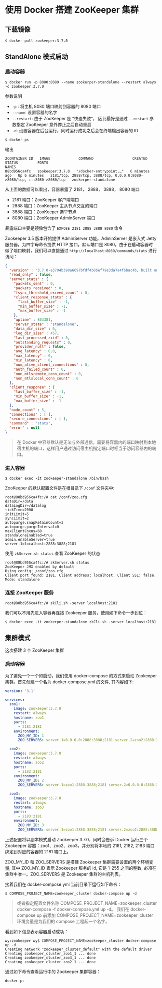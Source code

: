 # 使用 Docker 搭建 ZooKeeper 集群

## 下载镜像

```shell
$ docker pull zookeeper:3.7.0
```

## StandAlone 模式启动

### 启动容器

```shell
$ docker run -p 8080:8080 --name zookerper-standalone --restart always -d zookeeper:3.7.0
```

参数说明

- `-p` : 将主机 8080 端口映射到容器的 8080 端口
- `--name`: 设置容器的名字
- `--restart`:  由于 ZooKeeper 是 “快速失败”， 因此最好是通过 `--restart` 参数指定 ZooKeeper 意外停止之后自动重启
- `-d`: 设置容器在后台运行，同时运行成功之后会在终端输出容器的 ID

```shell
$ docker ps
```

输出

```text
2CONTAINER ID   IMAGE             COMMAND                  CREATED         STATUS         PORTS                                                                     NAMES
88bd956ca4fc   zookeeper:3.7.0   "/docker-entrypoint.…"   6 minutes ago   Up 6 minutes   2181/tcp, 2888/tcp, 3888/tcp, 0.0.0.0:8080->8080/tcp, :::8080->8080/tcp   zookerper-standalone
```

从上面的数据可以看出，容器暴露了 2181， 2888， 3888， 8080 端口

- 2181 端口：ZooKeeper 客户端端口
- 2888 端口：ZooKeeper 主从节点交互的端口
- 3888 端口：ZooKeeper 选举节点
- 8080 端口：ZooKeeper AdminServer 端口

暴露端口主要是镜像包含了 `EXPOSE 2181 2888 3888 8080` 命令

Zookeeper 3.5 版本开始提供 AdminServer 功能。AdminServer 是嵌入式 Jetty 服务器，为四字母命令提供 HTTP 接口。默认端口是 8080。由于在启动容器时做了端口映射，我们可以直接通过 `http://localhost:8080/commands/stats` 进行访问：

```json
{
  "version" : "3.7.0-e3704b390a6697bfdf4b0bef79e3da7a4f6bac4b, built on 2021-03-17 09:46 UTC",
  "read_only" : false,
  "server_stats" : {
    "packets_sent" : 0,
    "packets_received" : 0,
    "fsync_threshold_exceed_count" : 0,
    "client_response_stats" : {
      "last_buffer_size" : -1,
      "min_buffer_size" : -1,
      "max_buffer_size" : -1
    },
    "uptime" : 803381,
    "server_state" : "standalone",
    "data_dir_size" : 0,
    "log_dir_size" : 457,
    "last_processed_zxid" : 0,
    "outstanding_requests" : 0,
    "provider_null" : false,
    "avg_latency" : 0.0,
    "max_latency" : 0,
    "min_latency" : 0,
    "num_alive_client_connections" : 0,
    "auth_failed_count" : 0,
    "non_mtlsremote_conn_count" : 0,
    "non_mtlslocal_conn_count" : 0
  },
  "client_response" : {
    "last_buffer_size" : -1,
    "min_buffer_size" : -1,
    "max_buffer_size" : -1
  },
  "node_count" : 5,
  "connections" : [ ],
  "secure_connections" : [ ],
  "command" : "stats",
  "error" : null
}
```

> 在 Docker 中容器默认是无法与外部通信，需要将容器内的端口映射到本地宿主机的端口，这样用户通过访问宿主机指定端口时相当于访问容器内的端口。

### 进入容器

```shell
$ docker exec -it zookeeper-standalone /bin/bash
```

ZooKeeper 的默认配置文件是在根目录下 `/conf` 文件夹中:

```shell
root@88bd956ca4fc:/# cat /conf/zoo.cfg
dataDir=/data
dataLogDir=/datalog
tickTime=2000
initLimit=5
syncLimit=2
autopurge.snapRetainCount=3
autopurge.purgeInterval=0
maxClientCnxns=60
standaloneEnabled=true
admin.enableServer=true
server.1=localhost:2888:3888;2181
```

使用 `zkServer.sh status` 查看 ZooKeeper 的状态

```shell
root@88bd956ca4fc:/# zkServer.sh status
ZooKeeper JMX enabled by default
Using config: /conf/zoo.cfg
Client port found: 2181. Client address: localhost. Client SSL: false.
Mode: standalone
```

### 连接 ZooKeeper 服务

```shell
root@88bd956ca4fc:/# zkCli.sh -server localhost:2181
```

我们可以不用先进入容器再连接 Zookeeper 服务，使用如下命令一步到位：

```shell
$ docker exec -it zookerper-standalone zkCli.sh -server localhost:2181
```

## 集群模式

这次搭建 3 个 ZooKeeper 集群

### 启动容器

为了避免一个一个的启动，我们使用 docker-compose 的方式来启动 Zookeeper 集群。首先创建一个名为 docker-compose.yml 的文件, 其内容如下:

```yaml
version: '3.1'

services:
  zoo1:
    image: zookeeper:3.7.0
    restart: always
    hostname: zoo1
    ports:
      - 2181:2181
    environment:
      ZOO_MY_ID: 1
      ZOO_SERVERS: server.1=0.0.0.0:2888:3888;2181 server.2=zoo2:2888:3888;2181 server.3=zoo3:2888:3888;2181

  zoo2:
    image: zookeeper:3.7.0
    restart: always
    hostname: zoo2
    ports:
      - 2182:2181
    environment:
      ZOO_MY_ID: 2
      ZOO_SERVERS: server.1=zoo1:2888:3888;2181 server.2=0.0.0.0:2888:3888;2181 server.3=zoo3:2888:3888;2181

  zoo3:
    image: zookeeper:3.7.0
    restart: always
    hostname: zoo3
    ports:
      - 2183:2181
    environment:
      ZOO_MY_ID: 3
      ZOO_SERVERS: server.1=zoo1:2888:3888;2181 server.2=zoo2:2888:3888;2181 server.3=0.0.0.0:2888:3888;2181
```

上述配置将以副本模式启动 Zookeeper 3.7.0，同时会告诉 Docker 运行三个 Zookeeper 容器：zoo1、zoo2、zoo3，并分别将本地的 2181, 2182, 2183 端口绑定到对应的容器的 2181 端口上。

ZOO_MY_ID 和 ZOO_SERVERS 是搭建 Zookeeper 集群需要设置的两个环境变量, 其中 ZOO_MY_ID 表示 Zookeeper 服务的 id, 它是 1-255 之间的整数, 必须在集群中唯一。ZOO_SERVERS 是 Zookeeper 集群的主机列表。

接着我们在 docker-compose.yml 当前目录下运行如下命令：

```shell
$ COMPOSE_PROJECT_NAME=zookeeper_cluster docker-compose up -d
```

> 或者指定配置文件名称 COMPOSE_PROJECT_NAME=zookeeper_cluster docker-compose -f docker-compose.yml up -d。 我们在 docker-compose up 前添加 COMPOSE_PROJECT_NAME=zookeeper_cluster 环境变量是为我们的 compose 工程起一个名字。 

看到如下信息表示容器启动成功：

```shell
wy:zookeeper wy$ COMPOSE_PROJECT_NAME=zookeeper_cluster docker-compose up -d
Creating network "zookeeper_cluster_default" with the default driver
Creating zookeeper_cluster_zoo1_1 ... done
Creating zookeeper_cluster_zoo3_1 ... done
Creating zookeeper_cluster_zoo2_1 ... done
```

通过如下命令查看运行中的 Zookeeper 集群容器：

```shell
docker ps
```
